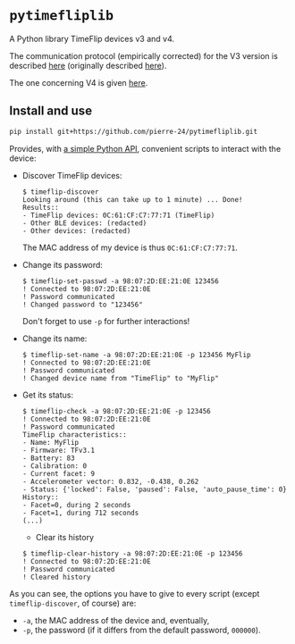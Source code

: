 # `pytimefliplib`

A Python library TimeFlip devices v3 and v4.

The communication protocol (empirically corrected) for the V3 version is described [here](./protocol_v3_corrected.md) (originally described [here](https://github.com/DI-GROUP/TimeFlip.Docs/blob/master/Hardware/BLE_device_commutication_protocol_v3.0_en.md)).

The one concerning V4 is given [here](https://github.com/DI-GROUP/TimeFlip.Docs/blob/master/Hardware/TimeFlip%20BLE%20protocol%20ver4_02.06.2020.md).

## Install and use

```bash
pip install git+https://github.com/pierre-24/pytimefliplib.git
```

Provides, with [a simple Python API](./pytimefliplib/async_client.py), 
convenient scripts to interact with the device:

- Discover TimeFlip devices:
  ```
  $ timeflip-discover 
  Looking around (this can take up to 1 minute) ... Done!
  Results::
  - TimeFlip devices: 0C:61:CF:C7:77:71 (TimeFlip)
  - Other BLE devices: (redacted)
  - Other devices: (redacted)
  ```
  The MAC address of my device is thus `0C:61:CF:C7:77:71`.

- Change its password:
  ```
  $ timeflip-set-passwd -a 98:07:2D:EE:21:0E 123456
  ! Connected to 98:07:2D:EE:21:0E
  ! Password communicated
  ! Changed password to "123456"
  ```
  Don't forget to use `-p` for further interactions!

- Change its name:
  ```
  $ timeflip-set-name -a 98:07:2D:EE:21:0E -p 123456 MyFlip
  ! Connected to 98:07:2D:EE:21:0E
  ! Password communicated
  ! Changed device name from "TimeFlip" to "MyFlip"
  ```

- Get its status:
  ```
  $ timeflip-check -a 98:07:2D:EE:21:0E -p 123456
  ! Connected to 98:07:2D:EE:21:0E
  ! Password communicated
  TimeFlip characteristics::
  - Name: MyFlip
  - Firmware: TFv3.1
  - Battery: 83
  - Calibration: 0
  - Current facet: 9
  - Accelerometer vector: 0.832, -0.438, 0.262
  - Status: {'locked': False, 'paused': False, 'auto_pause_time': 0}
  History::
  - Facet=0, during 2 seconds
  - Facet=1, during 712 seconds
  (...)
  ```

  + Clear its history
  ```
  $ timeflip-clear-history -a 98:07:2D:EE:21:0E -p 123456
  ! Connected to 98:07:2D:EE:21:0E
  ! Password communicated
  ! Cleared history
  ```

As you can see, the options you have to give to every script (except `timeflip-discover`, of course) are:
+ `-a`, the MAC address of the device and, eventually,
+ `-p`, the password (if it differs from the default password, `000000`).